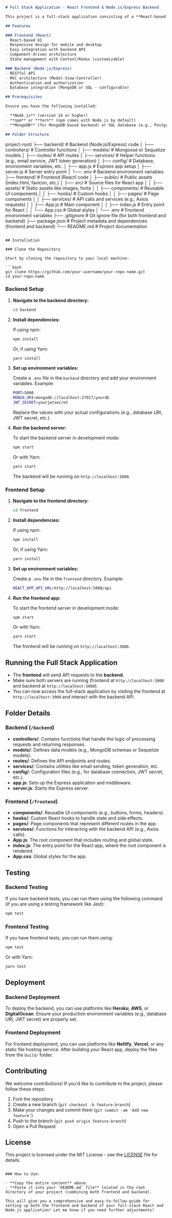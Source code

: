 ```markdown
# Full Stack Application - React Frontend & Node.js/Express Backend

This project is a full-stack application consisting of a **React-based frontend** and a **Node.js/Express backend** following the **MVC (Model-View-Controller)** architecture. The application provides a user interface (UI) built with React, while the backend handles the business logic and data management.

## Features

### Frontend (React)
- React-based UI
- Responsive design for mobile and desktop
- Easy integration with backend API
- Component-driven architecture
- State management with Context/Redux (customizable)

### Backend (Node.js/Express)
- RESTful API
- MVC architecture (Model-View-Controller)
- Authentication and authorization
- Database integration (MongoDB or SQL - configurable)

## Prerequisites

Ensure you have the following installed:

- **Node.js** (version 14 or higher)
- **npm** or **Yarn** (npm comes with Node.js by default)
- **MongoDB** (for MongoDB-based backend) or SQL database (e.g., PostgreSQL) if applicable

## Folder Structure

```
project-root/
├── backend/                   # Backend (Node.js/Express) code
│   ├── controllers/            # Controller functions
│   ├── models/                 # Mongoose or Sequelize models
│   ├── routes/                 # API routes
│   ├── services/               # Helper functions (e.g., email service, JWT token generation)
│   ├── config/                 # Database, environment variables, etc.
│   ├── app.js                  # Express app setup
│   ├── server.js               # Server entry point
│   └── .env                    # Backend environment variables
├── frontend/                  # Frontend (React) code
│   ├── public/                 # Public assets (index.html, favicon, etc.)
│   ├── src/                    # Source files for React app
│   │   ├── assets/             # Static assets like images, fonts
│   │   ├── components/         # Reusable UI components
│   │   ├── hooks/              # Custom hooks
│   │   ├── pages/              # Page components
│   │   ├── services/           # API calls and services (e.g., Axios requests)
│   │   ├── App.js              # Main component
│   │   ├── index.js            # Entry point for React
│   │   └── App.css             # Global styles
│   └── .env                    # Frontend environment variables
├── .gitignore                  # Git ignore file (for both frontend and backend)
├── package.json                # Project metadata and dependencies (frontend and backend)
└── README.md                   # Project documentation
```

## Installation

### Clone the Repository

Start by cloning the repository to your local machine:

```bash
git clone https://github.com/your-username/your-repo-name.git
cd your-repo-name
```

### Backend Setup

1. **Navigate to the backend directory:**

   ```bash
   cd backend
   ```

2. **Install dependencies:**

   If using npm:

   ```bash
   npm install
   ```

   Or, if using Yarn:

   ```bash
   yarn install
   ```

3. **Set up environment variables:**

   Create a `.env` file in the `backend` directory and add your environment variables. Example:

   ```bash
   PORT=5000
   MONGO_URI=mongodb://localhost:27017/yourdb
   JWT_SECRET=yourjwtsecret
   ```

   Replace the values with your actual configurations (e.g., database URI, JWT secret, etc.).

4. **Run the backend server:**

   To start the backend server in development mode:

   ```bash
   npm start
   ```

   Or with Yarn:

   ```bash
   yarn start
   ```

   The backend will be running on `http://localhost:5000`.

### Frontend Setup

1. **Navigate to the frontend directory:**

   ```bash
   cd frontend
   ```

2. **Install dependencies:**

   If using npm:

   ```bash
   npm install
   ```

   Or, if using Yarn:

   ```bash
   yarn install
   ```

3. **Set up environment variables:**

   Create a `.env` file in the `frontend` directory. Example:

   ```bash
   REACT_APP_API_URL=http://localhost:5000/api
   ```

4. **Run the frontend app:**

   To start the frontend server in development mode:

   ```bash
   npm start
   ```

   Or with Yarn:

   ```bash
   yarn start
   ```

   The frontend will be running on `http://localhost:3000`.

## Running the Full Stack Application

- The **frontend** will send API requests to the **backend**.
- Make sure both servers are running (frontend at `http://localhost:3000` and backend at `http://localhost:5000`).
- You can now access the full-stack application by visiting the frontend at `http://localhost:3000` and interact with the backend API.

## Folder Details

### Backend (`/backend`)

- **controllers/**: Contains functions that handle the logic of processing requests and returning responses.
- **models/**: Defines data models (e.g., MongoDB schemas or Sequelize models).
- **routes/**: Defines the API endpoints and routes.
- **services/**: Contains utilities like email sending, token generation, etc.
- **config/**: Configuration files (e.g., for database connection, JWT secret, etc.).
- **app.js**: Sets up the Express application and middleware.
- **server.js**: Starts the Express server.

### Frontend (`/frontend`)

- **components/**: Reusable UI components (e.g., buttons, forms, headers).
- **hooks/**: Custom React hooks to handle state and side effects.
- **pages/**: Page components that represent different routes in the app.
- **services/**: Functions for interacting with the backend API (e.g., Axios calls).
- **App.js**: The root component that includes routing and global state.
- **index.js**: The entry point for the React app, where the root component is rendered.
- **App.css**: Global styles for the app.

## Testing

### Backend Testing

If you have backend tests, you can run them using the following command (if you are using a testing framework like Jest):

```bash
npm test
```

### Frontend Testing

If you have frontend tests, you can run them using:

```bash
npm test
```

Or with Yarn:

```bash
yarn test
```

## Deployment

### Backend Deployment

To deploy the backend, you can use platforms like **Heroku**, **AWS**, or **DigitalOcean**. Ensure your production environment variables (e.g., database URI, JWT secret) are properly set.

### Frontend Deployment

For frontend deployment, you can use platforms like **Netlify**, **Vercel**, or any static file hosting service. After building your React app, deploy the files from the `build/` folder.

## Contributing

We welcome contributions! If you'd like to contribute to the project, please follow these steps:

1. Fork the repository
2. Create a new branch (`git checkout -b feature-branch`)
3. Make your changes and commit them (`git commit -am 'Add new feature'`)
4. Push to the branch (`git push origin feature-branch`)
5. Open a Pull Request

## License

This project is licensed under the MIT License - see the [LICENSE](LICENSE) file for details.
```

### How to Use:

- **Copy the entire content** above.
- **Paste it into your `README.md` file** located in the root directory of your project (combining both frontend and backend).

This will give you a comprehensive and easy-to-follow guide for setting up both the frontend and backend of your full-stack React and Node.js application! Let me know if you need further adjustments!